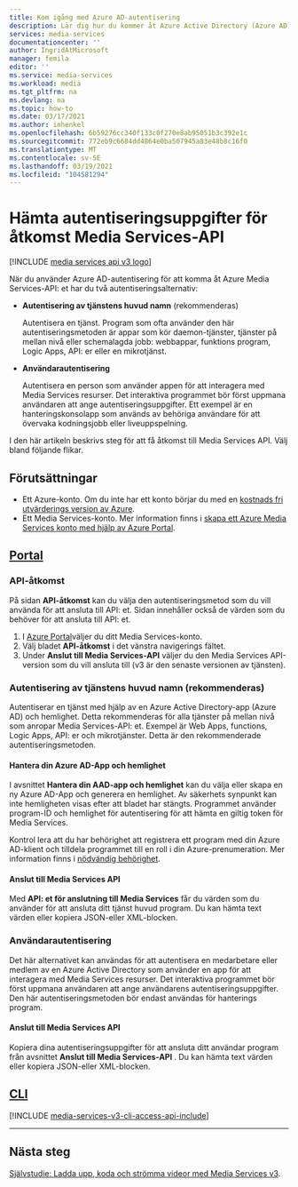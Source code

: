 ```yaml
---
title: Kom igång med Azure AD-autentisering
description: Lär dig hur du kommer åt Azure Active Directory (Azure AD)-autentisering för att använda Azure Media Services API.
services: media-services
documentationcenter: ''
author: IngridAtMicrosoft
manager: femila
editor: ''
ms.service: media-services
ms.workload: media
ms.tgt_pltfrm: na
ms.devlang: na
ms.topic: how-to
ms.date: 03/17/2021
ms.author: inhenkel
ms.openlocfilehash: 6b59276cc340f133c0f270e8ab95051b3c392e1c
ms.sourcegitcommit: 772eb9c6684dd4864e0ba507945a83e48b8c16f0
ms.translationtype: MT
ms.contentlocale: sv-SE
ms.lasthandoff: 03/19/2021
ms.locfileid: "104581294"
---
```

# <a name="get-credentials-to-access-media-services-api"></a>Hämta autentiseringsuppgifter för åtkomst Media Services-API

[!INCLUDE [media services api v3 logo](./includes/v3-hr.md)]

När du använder Azure AD-autentisering för att komma åt Azure Media Services-API: et har du två autentiseringsalternativ:

- **Autentisering av tjänstens huvud namn** (rekommenderas)

    Autentisera en tjänst. Program som ofta använder den här autentiseringsmetoden är appar som kör daemon-tjänster, tjänster på mellan nivå eller schemalagda jobb: webbappar, funktions program, Logic Apps, API: er eller en mikrotjänst.
- **Användarautentisering**

    Autentisera en person som använder appen för att interagera med Media Services resurser. Det interaktiva programmet bör först uppmana användaren att ange autentiseringsuppgifter. Ett exempel är en hanteringskonsolapp som används av behöriga användare för att övervaka kodningsjobb eller liveuppspelning. 

I den här artikeln beskrivs steg för att få åtkomst till Media Services API. Välj bland följande flikar.

## <a name="prerequisites"></a>Förutsättningar

- Ett Azure-konto. Om du inte har ett konto börjar du med en [kostnads fri utvärderings version av Azure](https://azure.microsoft.com/pricing/free-trial/).
- Ett Media Services-konto. Mer information finns i [skapa ett Azure Media Services konto med hjälp av Azure Portal](create-account-howto.md).

## <a name="portal"></a>[Portal](#tab/portal/)

### <a name="api-access"></a>API-åtkomst

På sidan **API-åtkomst** kan du välja den autentiseringsmetod som du vill använda för att ansluta till API: et. Sidan innehåller också de värden som du behöver för att ansluta till API: et.

1. I [Azure Portal](https://portal.azure.com/)väljer du ditt Media Services-konto.
2. Välj bladet **API-åtkomst** i det vänstra navigerings fältet.
3. Under **Anslut till Media Services-API** väljer du den Media Services API-version som du vill ansluta till (v3 är den senaste versionen av tjänsten).

### <a name="service-principal-authentication--recommended"></a>Autentisering av tjänstens huvud namn (rekommenderas)

Autentiserar en tjänst med hjälp av en Azure Active Directory-app (Azure AD) och hemlighet. Detta rekommenderas för alla tjänster på mellan nivå som anropar Media Services-API: et. Exempel är Web Apps, functions, Logic Apps, API: er och mikrotjänster. Detta är den rekommenderade autentiseringsmetoden.

#### <a name="manage-your-azure-ad-app-and-secret"></a>Hantera din Azure AD-App och hemlighet

I avsnittet **Hantera din AAD-app och hemlighet** kan du välja eller skapa en ny Azure AD-App och generera en hemlighet. Av säkerhets synpunkt kan inte hemligheten visas efter att bladet har stängts. Programmet använder program-ID och hemlighet för autentisering för att hämta en giltig token för Media Services.

Kontrol lera att du har behörighet att registrera ett program med din Azure AD-klient och tilldela programmet till en roll i din Azure-prenumeration. Mer information finns i [nödvändig behörighet](../../active-directory/develop/howto-create-service-principal-portal.md#permissions-required-for-registering-an-app).

#### <a name="connect-to-media-services-api"></a>Anslut till Media Services API

Med **API: et för anslutning till Media Services** får du värden som du använder för att ansluta ditt tjänst huvud program. Du kan hämta text värden eller kopiera JSON-eller XML-blocken.

### <a name="user-authentication"></a>Användarautentisering

Det här alternativet kan användas för att autentisera en medarbetare eller medlem av en Azure Active Directory som använder en app för att interagera med Media Services resurser. Det interaktiva programmet bör först uppmana användaren att ange användarens autentiseringsuppgifter. Den här autentiseringsmetoden bör endast användas för hanterings program.

#### <a name="connect-to-media-services-api"></a>Anslut till Media Services API

Kopiera dina autentiseringsuppgifter för att ansluta ditt användar program från avsnittet **Anslut till Media Services-API** . Du kan hämta text värden eller kopiera JSON-eller XML-blocken.

## <a name="cli"></a>[CLI](#tab/cli/)

[!INCLUDE [media-services-v3-cli-access-api-include](../../../includes/media-services-v3-cli-access-api-include.md)]

---

## <a name="next-steps"></a>Nästa steg

[Självstudie: Ladda upp, koda och strömma videor med Media Services v3](stream-files-tutorial-with-api.md).
